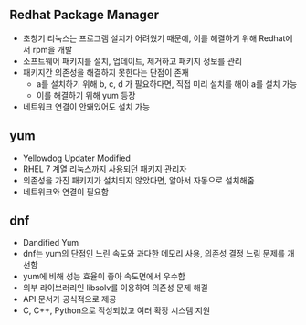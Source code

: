 ## Redhat Package Manager
- 초창기 리눅스는 프로그램 설치가 어려웠기 때문에, 이를 해결하기 위해 Redhat에서 rpm을 개발
- 소프트웨어 패키지를 설치, 업데이트, 제거하고 패키지 정보를 관리
- 패키지간 의존성을 해결하지 못한다는 단점이 존재
	- a를 설치하기 위해 b, c, d 가 필요하다면, 직접 미리 설치를 해야 a를 설치 가능
	- 이를 해결하기 위해 yum 등장
- 네트워크 연결이 안돼있어도 설치 가능
## yum
- Yellowdog Updater Modified
- RHEL 7 계열 리눅스까지 사용되던 패키지 관리자
- 의존성을 가진 패키지가 설치되지 않았다면, 알아서 자동으로 설치해줌
- 네트워크와 연결이 필요함
## dnf
- Dandified Yum
- dnf는 yum의 단점인 느린 속도와 과다한 메모리 사용, 의존성 결정 느림 문제를 개선함
- yum에 비해 성능 효율이 좋아 속도면에서 우수함
- 외부 라이브러리인 libsolv를 이용하여 의존성 문제 해결
- API 문서가 공식적으로 제공
- C, C++, Python으로 작성되었고 여러 확장 시스템 지원
